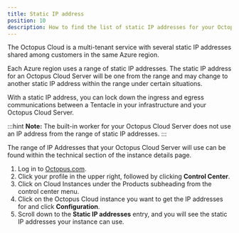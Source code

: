 ```yaml
---
title: Static IP address
position: 10
description: How to find the list of static IP addresses for your Octopus Cloud instance
---
```


The Octopus Cloud is a multi-tenant service with several static IP addresses shared among customers in the same Azure region.

Each Azure region uses a range of static IP addresses. The static IP address for an Octopus Cloud Server will be one from the range and may change to another static IP address within the range under certain situations.

With a static IP address, you can lock down the ingress and egress communications between a Tentacle in your infrastructure and your Octopus Cloud Server. 

:::hint
**Note:**
The built-in worker for your Octopus Cloud Server does not use an IP address from the range of static IP addresses.
:::

The range of IP Addresses that your Octopus Cloud Server will use can be found within the technical section of the instance details page. 

1. Log in to [Octopus.com](https://octopus.com).
1. Click your profile in the upper right, followed by clicking **Control Center**.
1. Click on Cloud Instances under the Products subheading from the control center menu.
1. Click on the  Octopus Cloud instance you want to get the IP addresses for and click **Configuration**. 
1. Scroll down to the **Static IP addresses** entry, and you will see the static IP addresses your instance can use. 
